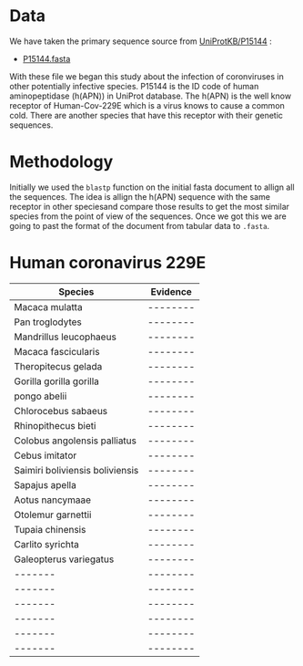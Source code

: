 # Data
We have taken the primary sequence source from [UniProtKB/P15144](https://www.uniprot.org/uniprotkb/P15144/entry) :
  - [P15144.fasta](./P15144-fasta)

With these file we began this study about the infection of coronviruses in other potentially infective species. P15144 is the ID code of human aminopeptidase (h(APN)) in UniProt database. The h(APN) is the well know receptor of Human-Cov-229E which is a virus knows to cause a common cold. There are another species that have this receptor with their genetic sequences. 

# Methodology 

Initially we used the `blastp` function on the initial fasta document to allign all the sequences. The idea is allign the h(APN) sequence with the same receptor in other speciesand compare those results to get the most similar species from the point of view of the sequences. Once we got this we are going to past the format of the document from tabular data to `.fasta`. 

# Human coronavirus 229E

|Species|Evidence|
|-------|--------|
|Macaca mulatta|--------|
|Pan troglodytes|--------|
|Mandrillus leucophaeus|--------|
|Macaca fascicularis|--------|
|Theropitecus gelada|--------|
|Gorilla gorilla gorilla|--------|
|pongo abelii|--------|
|Chlorocebus sabaeus|--------|
|Rhinopithecus bieti|--------|
|Colobus angolensis palliatus|--------|
|Cebus imitator|--------|
|Saimiri boliviensis boliviensis|--------|
|Sapajus apella|--------|
|Aotus nancymaae|--------|
|Otolemur garnettii|--------|
|Tupaia chinensis|--------|
|Carlito syrichta|--------|
|Galeopterus variegatus|--------|
|-------|--------|
|-------|--------|
|-------|--------|
|-------|--------|
|-------|--------|
|-------|--------|
